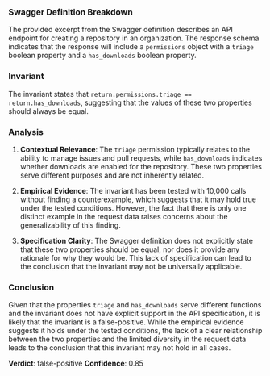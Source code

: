 ### Swagger Definition Breakdown
The provided excerpt from the Swagger definition describes an API endpoint for creating a repository in an organization. The response schema indicates that the response will include a `permissions` object with a `triage` boolean property and a `has_downloads` boolean property. 

### Invariant
The invariant states that `return.permissions.triage == return.has_downloads`, suggesting that the values of these two properties should always be equal. 

### Analysis
1. **Contextual Relevance**: The `triage` permission typically relates to the ability to manage issues and pull requests, while `has_downloads` indicates whether downloads are enabled for the repository. These two properties serve different purposes and are not inherently related. 

2. **Empirical Evidence**: The invariant has been tested with 10,000 calls without finding a counterexample, which suggests that it may hold true under the tested conditions. However, the fact that there is only one distinct example in the request data raises concerns about the generalizability of this finding. 

3. **Specification Clarity**: The Swagger definition does not explicitly state that these two properties should be equal, nor does it provide any rationale for why they would be. This lack of specification can lead to the conclusion that the invariant may not be universally applicable. 

### Conclusion
Given that the properties `triage` and `has_downloads` serve different functions and the invariant does not have explicit support in the API specification, it is likely that the invariant is a false-positive. While the empirical evidence suggests it holds under the tested conditions, the lack of a clear relationship between the two properties and the limited diversity in the request data leads to the conclusion that this invariant may not hold in all cases. 

**Verdict**: false-positive
**Confidence**: 0.85
